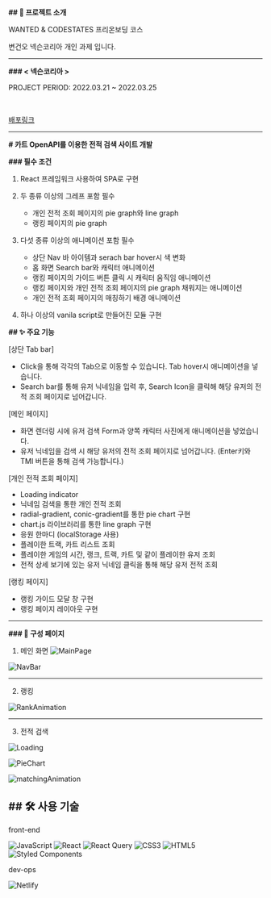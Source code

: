 # 

**## 📑 프로젝트 소개**

WANTED & CODESTATES 프리온보딩 코스

변건오 넥슨코리아 개인 과제 입니다.

---

**### < 넥슨코리아 >**

PROJECT PERIOD: 2022.03.21 ~ 2022.03.25

<br>

[배포링크](wanted-codestates-project-9-guno517.netlify.app)

---

**# 카트 OpenAPI를 이용한 전적 검색 사이트 개발**

**### 필수 조건**

1. React 프레임워크 사용하여 SPA로 구현

2. 두 종류 이상의 그레프 포함 필수
    - 개인 전적 조회 페이지의 pie graph와 line graph
    - 랭킹 페이지의 pie graph

3. 다섯 종류 이상의 애니메이션 포함 필수
    - 상단 Nav 바 아이템과 serach bar hover시 색 변화
    - 홈 화면 Search bar와 캐릭터 애니메이션
    - 랭킹 페이지의 가이드 버튼 클릭 시 캐릭터 움직임 애니메이션
    - 랭킹 페이지와 개인 전적 조회 페이지의 pie graph 채워지는 애니메이션
    - 개인 전적 조회 페이지의 매칭하기 배경 애니메이션

4. 하나 이상의 vanila script로 만들어진 모듈 구현

**## ✨ 주요 기능**

[상단 Tab bar]
  - Click을 통해 각각의 Tab으로 이동할 수 있습니다. Tab hover시 애니메이션을 넣습니다.
  - Search bar를 통해 유저 닉네임을 입력 후, Search Icon을 클릭해 해당 유저의 전적 조회 페이지로 넘어갑니다.

[메인 페이지]
  - 화면 렌더링 시에 유저 검색 Form과 양쪽 캐릭터 사진에게 애니메이션을 넣었습니다.
  - 유저 닉네임을 검색 시 해당 유저의 전적 조회 페이지로 넘어갑니다. (Enter키와 TMI 버튼을 통해 검색 가능합니다.)

[개인 전적 조회 페이지]
  - Loading indicator
  - 닉네임 검색을 통한 개인 전적 조회
  - radial-gradient, conic-gradient를 통한 pie chart 구현
  - chart.js 라이브러리를 통한 line graph 구현
  - 응원 한마디 (localStorage 사용)
  - 플레이한 트랙, 카트 리스트 조회
  - 플레이한 게임의 시간, 랭크, 트랙, 카트 및 같이 플레이한 유저 조회
  - 전적 상세 보기에 있는 유저 닉네임 클릭을 통해 해당 유저 전적 조회

[랭킹 페이지]
  - 랭킹 가이드 모달 창 구현
  - 랭킹 페이지 레이아웃 구현

---
**### 🧔 구성 페이지**


1. 메인 화면
![MainPage](https://user-images.githubusercontent.com/60571418/160112289-d9f5e956-5ed7-4db6-b282-dca3fe5cb680.gif)

![NavBar](https://user-images.githubusercontent.com/60571418/160112357-28d95545-8307-4f2e-9284-6ff2de177321.gif)

---
2. 랭킹

![RankAnimation](https://user-images.githubusercontent.com/60571418/160112529-1d64f7db-11f5-485d-bdb8-584d87b4c0b0.gif)

---
3. 전적 검색

![Loading](https://user-images.githubusercontent.com/60571418/160112404-31e248ce-c758-4970-87c9-098cb11a3047.gif)

![PieChart](https://user-images.githubusercontent.com/60571418/160112444-1f52d03a-824f-4a62-8ad3-925a94547e98.gif)

![matchingAnimation](https://user-images.githubusercontent.com/60571418/160112473-13e64941-2eff-4cac-bff0-d93e7a24532e.gif)


**## 🛠 사용 기술**
---
front-end

![JavaScript](https://img.shields.io/badge/javascript-%23323330.svg?style=for-the-badge&logo=javascript&logoColor=%23F7DF1E)
![React](https://img.shields.io/badge/react-%2320232a.svg?style=for-the-badge&logo=react&logoColor=%2361DAFB)
![React Query](https://img.shields.io/badge/-React%20Query-FF4154?style=for-the-badge&logo=react%20query&logoColor=white)
![CSS3](https://img.shields.io/badge/css3-%231572B6.svg?style=for-the-badge&logo=css3&logoColor=white)
![HTML5](https://img.shields.io/badge/html5-%23E34F26.svg?style=for-the-badge&logo=html5&logoColor=white)
![Styled Components](https://img.shields.io/badge/styled--components-DB7093?style=for-the-badge&logo=styled-components&logoColor=white)

dev-ops

![Netlify](https://img.shields.io/badge/netlify-%23000000.svg?style=for-the-badge&logo=netlify&logoColor=#00C7B7)
